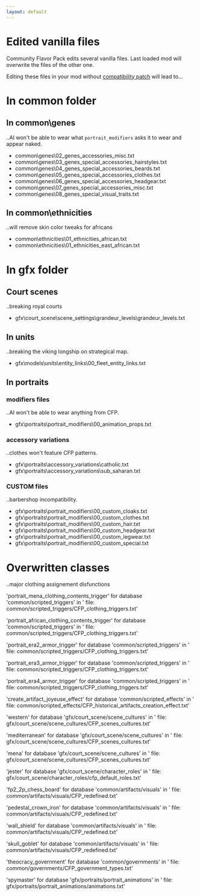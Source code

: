 ```yaml
---
layout: default
---
```


# Edited vanilla files

Community Flavor Pack edits several vanilla files.
Last loaded mod will overwrite the files of the other one.

Editing these files in your mod without [compatibility patch](/troubleshooting/in-compatibilities) will lead to...

# In common folder
## In common\genes
..AI won't be able to wear what `portrait_modifiers` asks it to wear and appear naked.
* common\genes\02_genes_accessories_misc.txt
* common\genes\03_genes_special_accessories_hairstyles.txt
* common\genes\04_genes_special_accessories_beards.txt
* common\genes\05_genes_special_accessories_clothes.txt
* common\genes\06_genes_special_accessories_headgear.txt
* common\genes\07_genes_special_accessories_misc.txt
* common\genes\08_genes_special_visual_traits.txt

## In common\ethnicities
..will remove skin color tweaks for africans
* common\ethnicities\01_ethnicities_african.txt
* common\ethnicities\01_ethnicities_east_african.txt

# In gfx folder
## Court scenes
..breaking royal courts
* gfx\court_scene\scene_settings\grandeur_levels\grandeur_levels.txt

## In units
..breaking the viking longship on strategical map.
* gfx\models\units\entity_links\00_fleet_entity_links.txt

## In portraits
### modifiers files
..AI won't be able to wear anything from CFP.
* gfx\portraits\portrait_modifiers\00_animation_props.txt

### accessory variations
..clothes won't feature CFP patterns.
* gfx\portraits\accessory_variations\catholic.txt
* gfx\portraits\accessory_variations\sub_saharan.txt

### CUSTOM files
..barbershop incompatibility.
* gfx\portraits\portrait_modifiers\00_custom_cloaks.txt
* gfx\portraits\portrait_modifiers\00_custom_clothes.txt
* gfx\portraits\portrait_modifiers\00_custom_hair.txt
* gfx\portraits\portrait_modifiers\00_custom_headgear.txt
* gfx\portraits\portrait_modifiers\00_custom_legwear.txt
* gfx\portraits\portrait_modifiers\00_custom_special.txt

# Overwritten classes
..major clothing assignement disfunctions


'portrait_mena_clothing_contents_trigger' for database 'common/scripted_triggers' in ' file: common/scripted_triggers/CFP_clothing_triggers.txt'

'portrait_african_clothing_contents_trigger' for database 'common/scripted_triggers' in ' file: common/scripted_triggers/CFP_clothing_triggers.txt'

'portrait_era2_armor_trigger' for database 'common/scripted_triggers' in ' file: common/scripted_triggers/CFP_clothing_triggers.txt'

'portrait_era3_armor_trigger' for database 'common/scripted_triggers' in ' file: common/scripted_triggers/CFP_clothing_triggers.txt'

'portrait_era4_armor_trigger' for database 'common/scripted_triggers' in ' file: common/scripted_triggers/CFP_clothing_triggers.txt'

'create_artifact_joyeuse_effect' for database 'common/scripted_effects' in ' file: common/scripted_effects/CFP_historical_artifacts_creation_effect.txt'

'western' for database 'gfx/court_scene/scene_cultures' in ' file: gfx/court_scene/scene_cultures/CFP_scenes_cultures.txt'

'mediterranean' for database 'gfx/court_scene/scene_cultures' in ' file: gfx/court_scene/scene_cultures/CFP_scenes_cultures.txt'

'mena' for database 'gfx/court_scene/scene_cultures' in ' file: gfx/court_scene/scene_cultures/CFP_scenes_cultures.txt'

'jester' for database 'gfx/court_scene/character_roles' in ' file: gfx/court_scene/character_roles/cfp_default_roles.txt'

'fp2_2p_chess_board' for database 'common/artifacts/visuals' in ' file: common/artifacts/visuals/CFP_redefined.txt'

'pedestal_crown_iron' for database 'common/artifacts/visuals' in ' file: common/artifacts/visuals/CFP_redefined.txt'

'wall_shield' for database 'common/artifacts/visuals' in ' file: common/artifacts/visuals/CFP_redefined.txt'

'skull_goblet' for database 'common/artifacts/visuals' in ' file: common/artifacts/visuals/CFP_redefined.txt'

'theocracy_government' for database 'common/governments' in ' file: common/governments/CFP_government_types.txt'

'spymaster' for database 'gfx/portraits/portrait_animations' in ' file: gfx/portraits/portrait_animations/animations.txt'
